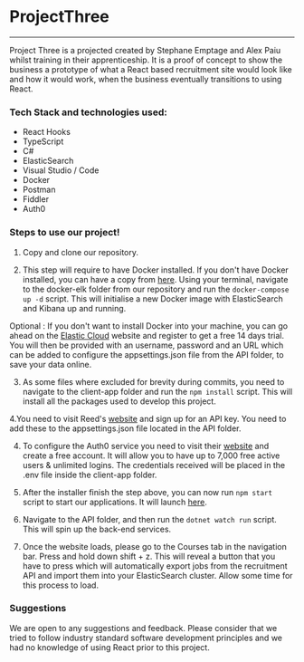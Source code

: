 # ProjectThree 
---

Project Three is a projected created by Stephane Emptage and Alex Paiu whilst training in their apprenticeship. It is a proof of concept to show the business a prototype of what a React based recruitment site would look like and how it would work, when the business eventually transitions to using React.  


### Tech Stack and technologies used:

- React Hooks
- TypeScript
- C# 
- ElasticSearch
- Visual Studio / Code
- Docker
- Postman
- Fiddler
- Auth0

### Steps to use our project!


1. Copy and clone our repository.

2.  This step will require to have Docker installed. If you don't have Docker installed, you can have a copy from [here](https://www.docker.com/products/docker-desktop). Using your terminal, navigate to the docker-elk folder from our repository and run the `docker-compose up -d` script. This will initialise a new Docker image with ElasticSearch and Kibana up and running. 

Optional : If you don't want to install Docker into your machine, you can go ahead on the [Elastic Cloud](https://cloud.elastic.co/registration?elektra=downloads-overview&storm=elasticsearch) website and register to get a free 14 days trial. You will then be provided with an username, password and an URL which can be added to configure the appsettings.json file from the API folder, to save your data online.

3. As some files where excluded for brevity during commits, you need to navigate to the client-app folder and run the `npm install` script. This will install all the packages used to develop this project.

4.You need to visit Reed's [website](https://www.reed.co.uk/developers/jobseeker) and sign up for an API key. You need to add these to the appsettings.json file located in the API folder. 

4. To configure the Auth0 service you need to visit their [website](https://auth0.com/signup?&signUpData=%7B%22category%22%3A%22button%22%7D)  and create a free account. It will allow you to have up to 7,000 free active users & unlimited logins. The credentials received will be placed in the .env file inside the client-app folder.

5. After the installer finish the step above, you can now run `npm start` script to start our applications. It will launch [here](http://localhost:3000).

6. Navigate to the API folder, and then run the `dotnet watch run` script. This will spin up the back-end services.

7. Once the website loads, please go to the Courses tab in the navigation bar. Press and hold down shift + z. This will reveal a button that you have to press which will automatically export jobs from the recruitment API and import them into your ElasticSearch cluster. Allow some time for this process to load. 

### Suggestions

We are open to any suggestions and feedback. Please consider that we tried to follow industry standard software development principles and we had no knowledge of using React prior to this project. 



